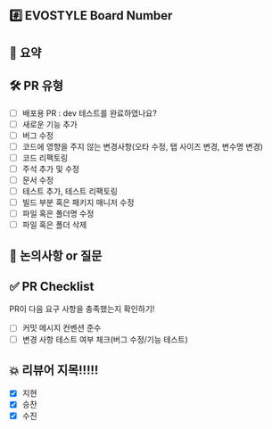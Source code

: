 ## #️⃣ EVOSTYLE Board Number

<!--- ex) #이슈번호, #이슈번호, 또는 release version -->

## 📝 요약

<!--- 변경 사항 및 관련 이슈에 대해 간단하게 작성해주세요. 어떻게보다 무엇을 왜 수정했는지 설명해주세요. -->

## 🛠️ PR 유형

- [ ] 배포용 PR : dev 테스트를 완료하였나요?
- [ ] 새로운 기능 추가
- [ ] 버그 수정
- [ ] 코드에 영향을 주지 않는 변경사항(오타 수정, 탭 사이즈 변경, 변수명 변경)
- [ ] 코드 리팩토링
- [ ] 주석 추가 및 수정
- [ ] 문서 수정
- [ ] 테스트 추가, 테스트 리팩토링
- [ ] 빌드 부분 혹은 패키지 매니저 수정
- [ ] 파일 혹은 폴더명 수정
- [ ] 파일 혹은 폴더 삭제

## 💬 논의사항 or 질문

<!--- 리뷰어가 중점적으로 봐줬으면 좋겠는 부분이 있으면 적어주세요. -->
<!--- 논의해야할 부분이 있다면 적어주세요.-->
<!--- ex) 메서드 XXX의 이름을 더 잘 짓고 싶은데 혹시 좋은 명칭이 있을까요? -->

## ✅ PR Checklist

PR이 다음 요구 사항을 충족했는지 확인하기!

- [ ] 커밋 메시지 컨벤션 준수
- [ ] 변경 사항 테스트 여부 체크(버그 수정/기능 테스트)

## 💥 리뷰어 지목!!!!!

<!--- 리뷰어를 2명 이상 지목해주세요. -->
- [x] 지현
- [x] 승찬
- [x] 수진

